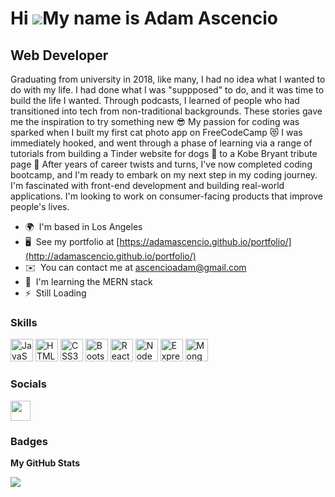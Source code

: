 Hi ![](https://user-images.githubusercontent.com/18350557/176309783-0785949b-9127-417c-8b55-ab5a4333674e.gif)My name is Adam Ascencio
=====================================================================================================================================

Web Developer
-------------

Graduating from university in 2018, like many, I had no idea what I wanted to do with my life. I had done what I was "suppposed" to do, and it was time to build the life I wanted. Through podcasts, I learned of people who had transitioned into tech from non-traditional backgrounds. These stories gave me the inspiration to try something new 😎 My passion for coding was sparked when I built my first cat photo app on FreeCodeCamp 😻 I was immediately hooked, and went through a phase of learning via a range of tutorials from building a Tinder website for dogs 🐶 to a Kobe Bryant tribute page 🐍 After years of career twists and turns, I've now completed coding bootcamp, and I'm ready to embark on my next step in my coding journey. I'm fascinated with front-end development and building real-world applications. I'm looking to work on consumer-facing products that improve people's lives.

* 🌍  I'm based in Los Angeles
* 🖥️  See my portfolio at [https://adamascencio.github.io/portfolio/](http://adamascencio.github.io/portfolio/)
* ✉️  You can contact me at [ascencioadam@gmail.com](mailto:ascencioadam@gmail.com)
* 🧠  I'm learning the MERN stack
* ⚡  Still Loading

### Skills


<p align="left">
<a href="https://developer.mozilla.org/en-US/docs/Web/JavaScript" target="_blank" rel="noreferrer"><img src="https://raw.githubusercontent.com/danielcranney/readme-generator/main/public/icons/skills/javascript-colored.svg" width="36" height="36" alt="JavaScript" /></a>
<a href="https://developer.mozilla.org/en-US/docs/Glossary/HTML5" target="_blank" rel="noreferrer"><img src="https://raw.githubusercontent.com/danielcranney/readme-generator/main/public/icons/skills/html5-colored.svg" width="36" height="36" alt="HTML5" /></a>
<a href="https://www.w3.org/TR/CSS/#css" target="_blank" rel="noreferrer"><img src="https://raw.githubusercontent.com/danielcranney/readme-generator/main/public/icons/skills/css3-colored.svg" width="36" height="36" alt="CSS3" /></a>
<a href="https://getbootstrap.com/" target="_blank" rel="noreferrer"><img src="https://raw.githubusercontent.com/danielcranney/readme-generator/main/public/icons/skills/bootstrap-colored.svg" width="36" height="36" alt="Bootstrap" /></a>
<a href="https://reactjs.org/" target="_blank" rel="noreferrer"><img src="https://raw.githubusercontent.com/danielcranney/readme-generator/main/public/icons/skills/react-colored.svg" width="36" height="36" alt="React" /></a>
<a href="https://nodejs.org/en/" target="_blank" rel="noreferrer"><img src="https://raw.githubusercontent.com/danielcranney/readme-generator/main/public/icons/skills/nodejs-colored.svg" width="36" height="36" alt="NodeJS" /></a>
<a href="https://expressjs.com/" target="_blank" rel="noreferrer"><img src="https://raw.githubusercontent.com/danielcranney/readme-generator/main/public/icons/skills/express-colored.svg" width="36" height="36" alt="Express" /></a>
<a href="https://www.mongodb.com/" target="_blank" rel="noreferrer"><img src="https://raw.githubusercontent.com/danielcranney/readme-generator/main/public/icons/skills/mongodb-colored.svg" width="36" height="36" alt="MongoDB" /></a>
</p>


### Socials

<p align="left"><a href="https://www.linkedin.com/in/adamadevs" target="_blank" rel="noreferrer"><img src="https://raw.githubusercontent.com/danielcranney/readme-generator/main/public/icons/socials/linkedin.svg" width="32" height="32" /></a></p>

### Badges

<b>My GitHub Stats</b>

<a href="http://www.github.com/adamascencio"><img src="https://github-readme-streak-stats.herokuapp.com/?user=adamascencio&stroke=ffffff&background=7f1d1d&ring=facc15&fire=facc15&currStreakNum=ffffff&currStreakLabel=facc15&sideNums=ffffff&sideLabels=ffffff&dates=ffffff&hide_border=true" /></a>
